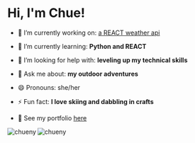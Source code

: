 <h1>Hi, I'm Chue!</h1>

- 🔭 I’m currently working on: [a REACT weather api](https://github.com/chueny/weather-app-react)

- 🌱 I’m currently learning: **Python and REACT**

- 🤝 I’m looking for help with: **leveling up my technical skills**

- 💬 Ask me about: **my outdoor adventures**

- 😄 Pronouns: she/her

- ⚡ Fun fact: **I love skiing and dabbling in crafts**

- 🔗 See my portfolio [here](https://lambent-cactus-fc5457.netlify.app/)



<p><img align="left" src="https://github-readme-stats.vercel.app/api/top-langs?username=chueny&show_icons=true&locale=en&layout=compact" alt="chueny" /></p>

<!-- <p>&nbsp;<img align="center" src="https://github-readme-stats.vercel.app/api?username=chueny&show_icons=true&locale=en" alt="chueny" /></p> -->

<p><img align="center" src="https://github-readme-streak-stats.herokuapp.com/?user=chueny&" alt="chueny" /></p>
